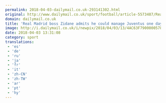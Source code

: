 ```yaml
---
permalink: 2018-04-03-dailymail.co.uk-293141302.html
original: http://www.dailymail.co.uk/sport/football/article-5573487/Real-Madrid-boss-Zinedine-Zidane-admits-manage-Juventus-one-day.html?ITO=1490&ns_mchannel=rss&ns_campaign=1490
domain: dailymail.co.uk
title: 'Real Madrid boss Zidane admits he could manage Juventus one day'
image: http://i.dailymail.co.uk/i/newpix/2018/04/03/13/4AC63F7900000578-0-image-a-30_1522758649075.jpg
date: 2018-04-03 13:31:08
category: sport
translations: 
 - 'es'
 - 'de'
 - 'ru'
 - 'ja'
 - 'fr'
 - 'it'
 - 'zh-CN'
 - 'zh-TW'
 - 'ar'
 - 'pt'
 - 'hy'
---
```


